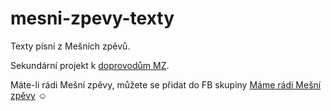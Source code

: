 # mesni-zpevy-texty
Texty písní z Mešních zpěvů.

Sekundární projekt k [doprovodům MZ](https://github.com/olin256/mesni-zpevy).

Máte-li rádi Mešní zpěvy, můžete se přidat do FB skupiny [Máme rádi Mešní zpěvy](https://www.facebook.com/groups/1569554670524767) ☺️